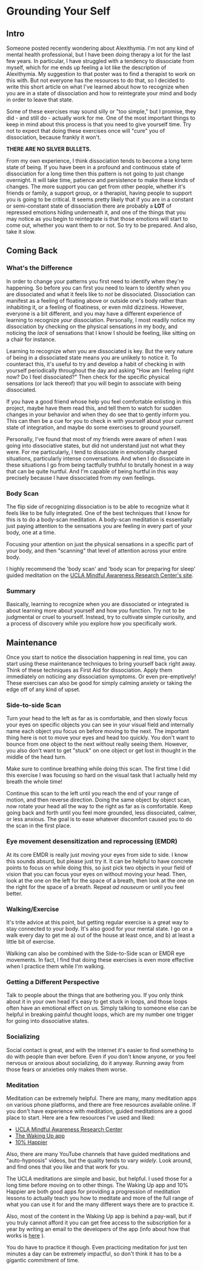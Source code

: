 # Grounding Your Self

## Intro

Someone posted recently wondering about Alexithymia. I'm not any kind
of mental health professional, but I have been doing therapy a lot for
the last few years. In particular, I have struggled with a tendency to
dissociate from myself, which for me ends up feeling a lot like the
description of Alexithymia.  My suggestion to that poster was to find
a therapist to work on this with. But not everyone has the resources
to do that, so I decided to write this short article on what I've
learned about how to recognize when you are in a state of dissociation
and how to reintegrate your mind and body in order to leave that
state.

Some of these exercises may sound silly or "too simple," but I
promise, they did - and still do - actually work for me.  One of the
most important things to keep in mind about this process is that you
need to give yourself time. Try not to expect that doing these
exercises once will "cure" you of dissociation, because frankly it
won't.


__THERE ARE NO SILVER BULLETS.__


From my own experience, I think dissociation tends to become a long
term state of being.  If you have been in a profound and continuous
state of dissociation for a long time then this pattern is not going
to just change overnight. It will take time, patience and persistence
to make these kinds of changes. The more support you can get from
other people, whether it's friends or family, a support group, or a
therapist, having people to support you is going to be critical. It
seems pretty likely that if you are in a constant or semi-constant
state of dissociation there are probably a __LOT__ of repressed
emotions hiding underneath it, and one of the things that you may
notice as you begin to reintegrate is that those emotions will start
to come out, whether you want them to or not. So try to be
prepared. And also, take it slow.


## Coming Back

### What's the Difference

In order to change your patterns you first need to identify when
they're happening. So before you can first you need to learn to
identify when you are dissociated and what it feels like to _not_ be
dissociated.  Dissociation can manifest as a feeling of floating above
or outside one's body rather than inhabiting it, or a feeling of
floatiness, or even mild dizziness. However, everyone is a bit
different, and you may have a different experience of learning to
recognize _your_ dissociation. Personally, I most readily notice my
dissociation by checking on the physical sensations in my body, and
noticing the _lack_ of sensations that I know I should be feeling,
like sitting on a chair for instance.

Learning to recognize _when_ you are dissociated is key. But the very
nature of being in a dissociated state means you are unlikely to
notice it.  To counteract this, it's useful to try and develop a habit
of checking in with yourself periodically throughout the day and
asking "How am I feeling right now? Do I feel dissociated?" Then check
for the specific physical sensations (or lack thereof) that you will
begin to associate with being dissociated.

If you have a good friend whose help you feel comfortable enlisting in
this project, maybe have them read this, and tell them to watch for
sudden changes in your behavior and when they do see that to gently
inform you. This can then be a cue for you to check in with yourself
about your current state of integration, and maybe do some exercises
to ground yourself.

Personally, I've found that most of my friends were aware of _when_ I
was going into dissociative states, but did not understand just not
what they were. For me particularly, I tend to dissociate in
emotionally charged situations, particularly intense conversations.
And when I do dissociate in these situations I go from being tactfully
truthful to brutally honest in a way that can be quite hurtful.  And
I'm capable of being hurtful in this way precisely because I have
dissociated from my own feelings.


### Body Scan

The flip side of recognizing dissociation is to be able to recognize
what it feels like to be fully integrated. One of the best techniques
that I know for this is to do a body-scan meditation.  A body-scan
meditation is essentially just paying attention to the sensations you
are feeling in every part of your body, one at a time.

Focusing your attention on just the physical sensations in a specific
part of your body, and then "scanning" that level of attention across
your entire body.

I highly recommend the 'body scan' and 'body scan for preparing for
sleep' guided meditation on the [UCLA Mindful Awareness Research
Center's site](https://www.uclahealth.org/marc/mindful-meditations).


### Summary

Basically, learning to recognize when you are dissociated or
integrated is about learning more about yourself and how _you_
function. Try not to be judgmental or cruel to yourself. Instead, try
to cultivate simple curiosity, and a process of discovery while you
explore how you specifically work.


## Maintenance

Once you start to notice the dissociation happening in real time, you
can start using these maintenance techniques to bring yourself back
right away.  Think of these techniques as First Aid for
dissociation. Apply them immediately on noticing any dissociation
symptoms. Or even pre-emptively! These exercises can also be good for
simply calming anxiety or taking the edge off of any kind of upset.


### Side-to-side Scan

Turn your head to the left as far as is comfortable, and then slowly
focus your eyes on specific objects you can see in your visual field
and internally name each object you focus on before moving to the
next. The important thing here is not to move your eyes and head too
quickly. You don't want to bounce from one object to the next without
really seeing them.  However, you also don't want to get "stuck" on
one object or get lost in thought in the middle of the head turn.

Make sure to continue breathing while doing this scan.  The first time
I did this exercise I was focusing so hard on the visual task that I
actually held my breath the whole time!

Continue this scan to the left until you reach the end of your range
of motion, and then reverse direction. Doing the same object by object
scan, now rotate your head all the way to the right as far as is
comfortable. Keep going back and forth until you feel more grounded,
less dissociated, calmer, or less anxious. The goal is to ease
whatever discomfort caused you to do the scan in the first place.


### Eye movement desensitization and reprocessing (EMDR)

At its core EMDR is really just moving your eyes from side to
side. I know this sounds absurd, but please just try it. It can be
helpful to have concrete points to focus on while doing this, so just
pick two objects in your field of vision that you can focus your eyes
on without moving your head. Then, look at the one on the left for the
space of a breath, then look at the one on the right for the space of
a breath. Repeat _ad nauseum_ or until you feel better.


### Walking/Exercise

It's trite advice at this point, but getting regular exercise is a
great way to stay connected to your body. It's also good for your
mental state.  I go on a walk every day to get me a) out of the house
at least once, and b) at least a little bit of exercise.

Walking can also be combined with the Side-to-Side scan or EMDR eye
movements.  In fact, I find that doing these exercises is even more
effective when I practice them while I'm walking.


### Getting a Different Perspective

Talk to people about the things that are bothering you. If you only
think about it in your own head it's easy to get stuck in loops, and
those loops often have an emotional effect on us.  Simply talking to
someone else can be helpful in breaking painful thought loops, which
are my number one trigger for going into dissociative states.


### Socializing

Social contact is great, and with the internet it's easier to find
something to do with people than ever before. Even if you don't know
anyone, or you feel nervous or anxious about socializing, do it
anyway.  Running away from those fears or anxieties only makes them
worse.


### Meditation

Meditation can be extremely helpful.  There are many, many meditation
apps on various phone platforms, and there are free resources
available online. If you don't have experience with meditation, guided
meditations are a good place to start.  Here are a few resources I've
used and liked:

- [UCLA Mindful Awareness Research Center](https://www.uclahealth.org/marc/mindful-meditations)
- [The Waking Up app](https://wakingup.com/)
- [10% Happier](https://www.tenpercent.com/)

Also, there are many YouTube channels that have guided meditations and
"auto-hypnosis" videos, but the quality tends to vary _widely_. Look
around, and find ones that you like and that work for you.

The UCLA meditations are simple and basic, but helpful. I used those
for a long time before moving on to other things. The Waking Up app
and 10% Happier are both good apps for providing a progression of
meditation lessons to actually teach you how to meditate and more of
the full range of what you can use it for and the many different ways
there are to practice it.

Also, most of the content in the Waking Up
app is behind a pay-wall, but if you truly cannot afford it you can
get free access to the subscription for a year by writing an email to
the developers of the app (info about how that works is
[here](https://help.wakingup.com/article/54-how-much-does-the-waking-up-course-cost)
).

You do have to practice it though.  Even practicing meditation for
just ten minutes a day can be extremely impactful, so don't think it
has to be a gigantic commitment of time.
